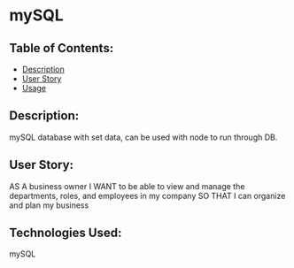 # mySQL

## Table of Contents:

- [Description](#description)
- [User Story](#UserStory)
- [Usage](#usage)


## Description:
mySQL database with set data, can be used with node to run through DB.



## User Story:

AS A business owner
I WANT to be able to view and manage the departments, roles, and employees in my company
SO THAT I can organize and plan my business

## Technologies Used: 
 
 mySQL
